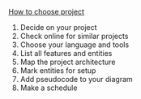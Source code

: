 [How to choose project](https://www.educative.io/blog/how-to-plan-a-coding-project#decide-project)

1. Decide on your project
2. Check online for similar projects
3. Choose your language and tools
4. List all features and entities
5. Map the project architecture
6. Mark entities for setup
7. Add pseudocode to your diagram
8. Make a schedule

